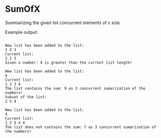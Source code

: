 # SumOfX
Summarizing the given list concurrent elements of x size.


Example output:
```

New list has been added to the list:
1 2 3
Current list:
1 2 3
Given x number: 4 is greater than the current list length!

New list has been added to the list:
4
Current list:
1 2 3 4
The list contains the sum: 9 as 3 concurrent sumarization of the numbers!
Subset of the list:
2 3 4

New list has been added to the list:
4
Current list:
1 2 3 4 4
The list does not contains the sum: 7 as 3 concurrent sumarization of the numbers!
